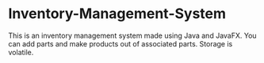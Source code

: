 # Inventory-Management-System

This is an inventory management system made using Java and JavaFX. You can add parts and make products out of associated parts. Storage is volatile.
